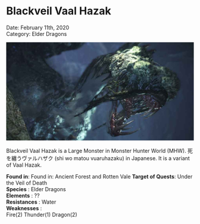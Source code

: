 # **Blackveil Vaal Hazak**
Date: February 11th, 2020  
Category: Elder Dragons

![alt](images/Blackveil.png)

Blackveil Vaal Hazak is a Large Monster in Monster Hunter World (MHW). 
死を纏うヴァルハザク (shi wo matou vuaruhazaku) in Japanese. It is a variant of Vaal Hazak.
    
**Found in**: Found in: Ancient Forest and Rotten Vale
**Target of Quests**: Under the Veil of Death  
**Species** : Elder Dragons  
**Elements** : ??  
**Resistances** : Water  
**Weaknesses** :  
Fire(2)
Thunder(1)
Dragon(2)
